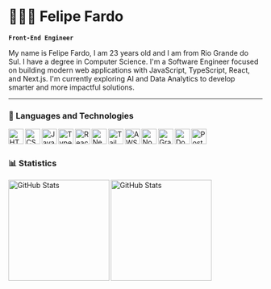 # 👨🏻‍💻 Felipe Fardo

**`Front-End Engineer`**

My name is Felipe Fardo, I am 23 years old and I am from Rio Grande do Sul. I have a degree in Computer Science. I'm a Software Engineer focused on building modern web applications with JavaScript, TypeScript, React, and Next.js. I'm currently exploring AI and Data Analytics to develop smarter and more impactful solutions.

---

### 🤖 Languages and Technologies

<img 
    align="left" 
    alt="HTML"
    title="HTML" 
    width="30px" 
    src="https://cdn.jsdelivr.net/gh/devicons/devicon@latest/icons/html5/html5-original.svg" 
/>
<img 
    align="left" 
    alt="CSS" 
    title="CSS"
    width="30px" 
    src="https://cdn.jsdelivr.net/gh/devicons/devicon@latest/icons/css3/css3-original.svg" 
/>
<img 
    align="left" 
    alt="JavaScript" 
    title="JavaScript"
    width="30px" 
    src="https://cdn.jsdelivr.net/gh/devicons/devicon@latest/icons/javascript/javascript-original.svg" 
/>
<img 
    align="left" 
    alt="TypeScript"
    title="TypeScript" 
    width="30px" 
    src="https://cdn.jsdelivr.net/gh/devicons/devicon@latest/icons/typescript/typescript-original.svg" 
/>
<img 
    align="left" 
    alt="React"
    title="React" 
    width="30px" 
    src="https://cdn.jsdelivr.net/gh/devicons/devicon@latest/icons/react/react-original.svg" 
/>
<img 
    align="left" 
    alt="Next.js" 
    title="Next.js"
    width="30px" 
    src="https://cdn.jsdelivr.net/gh/devicons/devicon@latest/icons/nextjs/nextjs-original.svg" 
/>
<img 
    align="left" 
    alt="Tailwind" 
    title="Tailwind"
    width="30px" 
    src="https://cdn.jsdelivr.net/gh/devicons/devicon@latest/icons/tailwindcss/tailwindcss-original.svg" 
/>
<img
    align="left" 
    alt="AWS" 
    title="AWS"
    width="30px" 
    src="https://cdn.jsdelivr.net/gh/devicons/devicon@latest/icons/amazonwebservices/amazonwebservices-original-wordmark.svg" />
<img
    align="left" 
    alt="Node" 
    title="Node"
    width="30px"
    src="https://cdn.jsdelivr.net/gh/devicons/devicon@latest/icons/nodejs/nodejs-original.svg"
/>
<img
    align="left" 
    alt="Graphql" 
    title="Graphql"
    width="30px"
    src="https://cdn.jsdelivr.net/gh/devicons/devicon@latest/icons/graphql/graphql-plain.svg"
/>
<img
    align="left" 
    alt="Docker" 
    title="Docker"
    width="30px"
    src="https://cdn.jsdelivr.net/gh/devicons/devicon@latest/icons/docker/docker-original.svg"
/>
<img
    align="left" 
    alt="PostgreSQL" 
    title="PostgreSQL"
    width="30px"
    src="https://cdn.jsdelivr.net/gh/devicons/devicon@latest/icons/postgresql/postgresql-original.svg"
/>

<br/>
<br/>

### 📊 Statistics

<p>
    <img 
        align="left" 
        alt="GitHub Stats" 
        height="200" 
        src="https://github-readme-stats.vercel.app/api?username=felipefardo&show_icons=true&theme=tokyonight&include_all_commits=true&locale=en" 
      />
    <img 
      align="left" 
      alt="GitHub Stats" 
      height="200" 
      src="https://github-readme-stats.vercel.app/api/top-langs/?username=felipefardo&theme=tokyonight&layout=compact&custom_title=Technologies&langs_count=9" 
      />
</p>
